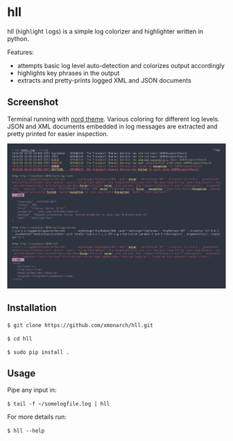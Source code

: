 # hll

hll (`h`igh`l`ight `l`ogs) is a simple log colorizer and highlighter written in python.

Features:
- attempts basic log level auto-detection and colorizes output accordingly
- highlights key phrases in the output
- extracts and pretty-prints logged XML and JSON documents

## Screenshot

Terminal running with [nord theme](https://www.nordtheme.com/). Various coloring 
for different log levels. JSON and XML documents embedded in log messages are
extracted and pretty printed for easier inspection.

![Sample](/screenshots/sample.png)

## Installation

`$ git clone https://github.com/xmonarch/hll.git`

`$ cd hll`

`$ sudo pip install .`

## Usage

Pipe any input in:

`$ tail -f ~/somelogfile.log | hll`

For more details run:

`$ hll --help`
